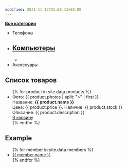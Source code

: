 ```yaml
---
modified: 2021-11-15T23:08:13+02:00
---
```


[**Все категории**](./category/)
- Телефоны
- [Компьютеры](category/computers/index.md)
  - 
  - 
- Аксессуары

## Список товаров
<ul>
{% for product in site.data.products %}
<li>
  Фото: {{ product.photos | split: ">" | first }}<br>
  Название: <b>{{ product.name }}</b><br>
  Цена: {{ product.price }}. Наличие: {{ product.stock }}<br>
  Описание: {{ product.description }}<br>
  <a href="#">В корзину</a>
</li>
{% endfor %}
</ul>


## Example
<ul>
{% for member in site.data.members %}
  <li>
    <a href="https://github.com/{{ member.github }}">
      {{ member.name }}
    </a>
  </li>
{% endfor %}
</ul>
